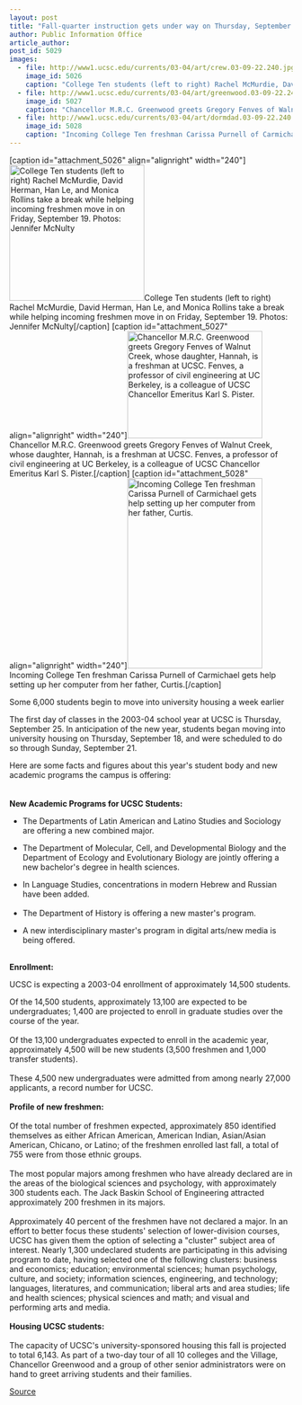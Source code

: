 ```yaml
---
layout: post
title: "Fall-quarter instruction gets under way on Thursday, September 25"
author: Public Information Office
article_author: 
post_id: 5029
images:
  - file: http://www1.ucsc.edu/currents/03-04/art/crew.03-09-22.240.jpg
    image_id: 5026
    caption: "College Ten students (left to right) Rachel McMurdie, David Herman, Han Le, and Monica Rollins take a break while helping incoming freshmen move in on Friday, September 19. Photos: Jennifer McNulty"
  - file: http://www1.ucsc.edu/currents/03-04/art/greenwood.03-09-22.240.jpg
    image_id: 5027
    caption: "Chancellor M.R.C. Greenwood greets Gregory Fenves of Walnut Creek, whose daughter, Hannah, is a freshman at UCSC. Fenves, a professor of civil engineering at UC Berkeley, is a colleague of UCSC Chancellor Emeritus Karl S. Pister."
  - file: http://www1.ucsc.edu/currents/03-04/art/dormdad.03-09-22.240.jpg
    image_id: 5028
    caption: "Incoming College Ten freshman Carissa Purnell of Carmichael gets help setting up her computer from her father, Curtis."
---
```


[caption id="attachment_5026" align="alignright" width="240"]<a href="http://dev-ucsc-news.pantheonsite.io/wp-content/uploads/2003/09/crew.03-09-22.240.jpg"><img class="size-full wp-image-5026" src="http://dev-ucsc-news.pantheonsite.io/wp-content/uploads/2003/09/crew.03-09-22.240.jpg" alt="College Ten students (left to right) Rachel McMurdie, David Herman, Han Le, and Monica Rollins take a break while helping incoming freshmen move in on Friday, September 19. Photos: Jennifer McNulty" width="240" height="242" /></a>College Ten students (left to right) Rachel McMurdie, David Herman, Han Le, and Monica Rollins take a break while helping incoming freshmen move in on Friday, September 19. Photos: Jennifer McNulty[/caption]
[caption id="attachment_5027" align="alignright" width="240"]<a href="http://dev-ucsc-news.pantheonsite.io/wp-content/uploads/2003/09/greenwood.03-09-22.240.jpg"><img class="size-full wp-image-5027" src="http://dev-ucsc-news.pantheonsite.io/wp-content/uploads/2003/09/greenwood.03-09-22.240.jpg" alt="Chancellor M.R.C. Greenwood greets Gregory Fenves of Walnut Creek, whose daughter, Hannah, is a freshman at UCSC. Fenves, a professor of civil engineering at UC Berkeley, is a colleague of UCSC Chancellor Emeritus Karl S. Pister." width="240" height="191" /></a>Chancellor M.R.C. Greenwood greets Gregory Fenves of Walnut Creek, whose daughter, Hannah, is a freshman at UCSC. Fenves, a professor of civil engineering at UC Berkeley, is a colleague of UCSC Chancellor Emeritus Karl S. Pister.[/caption]
[caption id="attachment_5028" align="alignright" width="240"]<a href="http://dev-ucsc-news.pantheonsite.io/wp-content/uploads/2003/09/dormdad.03-09-22.240.jpg"><img class="size-full wp-image-5028" src="http://dev-ucsc-news.pantheonsite.io/wp-content/uploads/2003/09/dormdad.03-09-22.240.jpg" alt="Incoming College Ten freshman Carissa Purnell of Carmichael gets help setting up her computer from her father, Curtis." width="240" height="339" /></a>Incoming College Ten freshman Carissa Purnell of Carmichael gets help setting up her computer from her father, Curtis.[/caption]
<p class="sectionheadblack">
  Some 6,000 students begin to move into university housing a week earlier
</p>
<p>
  The first day of classes in the 2003-04 school year at UCSC is Thursday, September 25. In anticipation of the new year, students began moving into university housing on Thursday, September 18, and were scheduled to do so through Sunday, September 21.<br>
</p>
<p>
  Here are some facts and figures about this year's student body and new academic programs the campus is offering:<br>
  <br>
  <br>
  <b>New Academic Programs for UCSC Students:</b>
</p>
<ul>
  <li>The Departments of Latin American and Latino Studies and Sociology are offering a new combined major.<br>
  </li>
</ul>
<ul>
  <li>The Department of Molecular, Cell, and Developmental Biology and the Department of Ecology and Evolutionary Biology are jointly offering a new bachelor's degree in health sciences.
  </li>
</ul>
<ul>
  <li>In Language Studies, concentrations in modern Hebrew and Russian have been added.<br>
    <br>
  </li>
  <li>The Department of History is offering a new master's program.
  </li>
</ul>
<ul>
  <li>A new interdisciplinary master's program in digital arts/new media is being offered.
  </li>
</ul>
<p>
  <br>
  <b>Enrollment:</b><br>
</p>
<p>
  UCSC is expecting a 2003-04 enrollment of approximately 14,500 students.<br>
</p>
<p>
  Of the 14,500 students, approximately 13,100 are expected to be undergraduates; 1,400 are projected to enroll in graduate studies over the course of the year.<br>
  <br>
  Of the 13,100 undergraduates expected to enroll in the academic year, approximately 4,500 will be new students (3,500 freshmen and 1,000 transfer students).<br>
  <br>
  These 4,500 new undergraduates were admitted from among nearly 27,000 applicants, a record number for UCSC.<br>
  <br>
  <b>Profile of new freshmen:</b><br>
  <br>
  Of the total number of freshmen expected, approximately 850 identified themselves as either African American, American Indian, Asian/Asian American, Chicano, or Latino; of the freshmen enrolled last fall, a total of 755 were from those ethnic groups.<br>
  <br>
  The most popular majors among freshmen who have already declared are in the areas of the biological sciences and psychology, with approximately 300 students each. The Jack Baskin School of Engineering attracted approximately 200 freshmen in its majors.<br>
  <br>
  Approximately 40 percent of the freshmen have not declared a major. In an effort to better focus these students' selection of lower-division courses, UCSC has given them the option of selecting a "cluster" subject area of interest. Nearly 1,300 undeclared students are participating in this advising program to date, having selected one of the following clusters: business and economics; education; environmental sciences; human psychology, culture, and society; information sciences, engineering, and technology; languages, literatures, and communication; liberal arts and area studies; life and health sciences; physical sciences and math; and visual and performing arts and media.<br>
  <br>
  <b>Housing UCSC students:</b><br>
  <br>
  The capacity of UCSC's university-sponsored housing this fall is projected to total 6,143. As part of a two-day tour of all 10 colleges and the Village, Chancellor Greenwood and a group of other senior administrators were on hand to greet arriving students and their families.
</p>
<p><a href="http://www1.ucsc.edu/currents/03-04/09-22/fall.html" title="Permalink to fall">Source</a></p>

